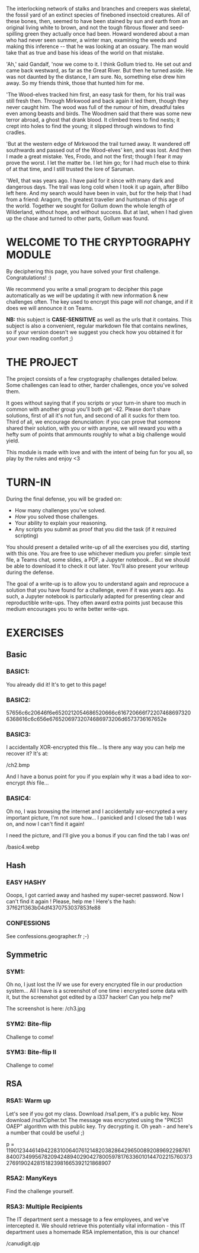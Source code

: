 The interlocking network of stalks and branches and creepers was skeletal, the fossil yard of an
extinct species of fineboned insectoid creatures. All of these bones, then, seemed to have been
stained by sun and earth from an original living white to brown, and not the tough fibrous flower
and seed-spilling green they actually once had been. Howard wondered about a man who had never seen
summer, a winter man, examining the weeds and making this inference -- that he was looking at an
ossuary. The man would take that as true and base his ideas of the world on that mistake.

'Ah,' said Gandalf, 'now we come to it. I think Gollum tried to. He set out and came back westward,
as far as the Great River. But then he turned aside. He was not daunted by the distance, I am sure.
No, something else drew him away. So my friends think, those that hunted him for me.

'The Wood-elves tracked him first, an easy task for them, for his trail was still fresh then.
Through Mirkwood and back again it led them, though they never caught him. The wood was full of the
rumour of him, dreadful tales even among beasts and birds. The Woodmen said that there was some new
terror abroad, a ghost that drank blood. It climbed trees to find nests; it crept into holes to find
the young; it slipped through windows to find cradles.

'But at the western edge of Mirkwood the trail turned away. It wandered off southwards and passed
out of the Wood-elves' ken, and was lost. And then I made a great mistake. Yes, Frodo, and not the
first; though I fear it may prove the worst. I let the matter be. I let him go; for I had much else
to think of at that time, and I still trusted the lore of Saruman.

'Well, that was years ago. I have paid for it since with many dark and dangerous days. The trail was
long cold when I took it up again, after Bilbo left here. And my search would have been in vain, but
for the help that I had from a friend: Aragorn, the greatest traveller and huntsman of this age of
the world. Together we sought for Gollum down the whole length of Wilderland, without hope, and
without success. But at last, when I had given up the chase and turned to other parts, Gollum was
found.


# WELCOME TO THE CRYPTOGRAPHY MODULE

By deciphering this page, you have solved your first challenge. Congratulations! :)

We recommend you write a small program to decipher this page automatically as we *will* be updating
it with new information & new challenges often. The key used to encrypt this page will *not* change,
and if it does we will announce it on Teams.

**NB:** this subject is **CASE-SENSITIVE** as well as the urls that it contains. This subject is
also a convenient, regular markdown file that contains newlines, so if your version doesn't we
suggest you check how you obtained it for your own reading confort ;)


# THE PROJECT

The project consists of a few cryptography challenges detailed below. Some challenges can lead to
other, harder challenges, once you've solved them.

It goes without saying that if you scripts or your turn-in share too much in common with another
group you'll both get -42. Please don't share solutions, first of all it's not fun, and second of
all it sucks for them too. Third of all, we encourage denunciation: if you can prove that someone
shared their solution, with you or with anyone, we will reward you with a hefty sum of points that
ammounts roughly to what a big challenge would yield.

This module is made with love and with the intent of being fun for you all, so play by the rules and
enjoy <3


# TURN-IN

During the final defense, you will be graded on:

- How many challenges you've solved.
- *How* you solved those challenges.
- Your ability to explain your reasoning.
- Any scripts you submit as proof that you did the task (if it rezuired scripting)

You should present a detailed write-up of all the exercises you did, starting with this one. You are
free to use whichever medium you prefer: simple text file, a Teams chat, some slides, a PDF, a
Jupyter notebook... But we should be able to download it to check it out later. You'll also present
your writeup during the defense.

The goal of a write-up is to allow you to understand again and reprocuce a solution that you have
found for a challenge, even if it was years ago. As such, a Jupyter notebook is particularly adapted
for presenting clear and reproductible write-ups. They often award extra points just because this
medium encourages you to write better write-ups.


# EXERCISES

## Basic

### BASIC1:

You already did it! It's to get to this page!


### BASIC2:

57656c6c20646f6e6520212054686520666c616720666f722074686973206368616c6c656e67652069732074686973206d6573736167652e


### BASIC3:

I accidentally XOR-encrypted this file... Is there any way you can help me recover it? It's at:

/ch2.bmp

And I have a bonus point for you if you explain why it was a bad idea to xor-encrypt *this* file...


### BASIC4:

Oh no, I was browsing the internet and I accidentally xor-encrypted a very important picture, I'm
not sure how... I panicked and I closed the tab I was on, and now I can't find it again!

I need the picture, and I'll give you a bonus if you can find the tab I was on!

/basic4.webp


## Hash

### EASY HASHY

Ooops, I got carried away and hashed my super-secret password. Now I can't find it again ! Please,
help me ! Here's the hash: 37f62f1363b04df4370753037853fe88


### CONFESSIONS

See confessions.geographer.fr ;-)


## Symmetric

### SYM1:

Oh no, I just lost the IV we use for every encrypted file in our production system... All I have is
a screenshot of one time i encrypted some data with it, but the screenshot got edited by a l337
hacker! Can you help me?

The screenshot is here: /ch3.jpg


### SYM2: Bite-flip

Challenge to come!


### SYM3: Bite-flip II

Challenge to come!


## RSA

### RSA1: Warm up

Let's see if you got my class. Download /rsa1.pem, it's a public key.
Now download /rsa1Cipher.txt
The message was encrypted using the "PKCS1 OAEP" algorithm with this public key. Try decrypting it.
Oh yeah - and here's a number that could be useful ;)

p = 11901234461494228310064076121482038286429650089208969229876184007349956782094248940290427800597817633601014470221576037327691902428151823981665392121868907


### RSA2: ManyKeys

Find the challenge yourself.


### RSA3: Multiple Recipients

The IT department sent a message to a few employees, and we've intercepted it. We should retrieve
this potentially vital information - this IT department uses a homemade RSA implementation, this is
our chance!

/canudigit.qip